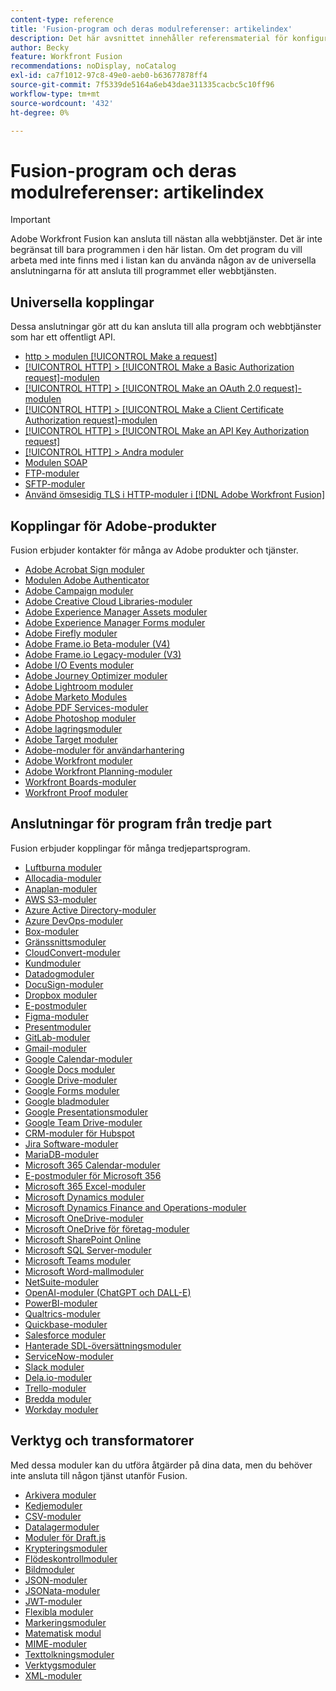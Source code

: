 ```yaml
---
content-type: reference
title: 'Fusion-program och deras modulreferenser: artikelindex'
description: Det här avsnittet innehåller referensmaterial för konfigurering av specifika moduler i Adobe Workfront Fusion.
author: Becky
feature: Workfront Fusion
recommendations: noDisplay, noCatalog
exl-id: ca7f1012-97c8-49e0-aeb0-b63677878ff4
source-git-commit: 7f5339de5164a6eb43dae311335cacbc5c10ff96
workflow-type: tm+mt
source-wordcount: '432'
ht-degree: 0%

---
```


# Fusion-program och deras modulreferenser: artikelindex

>[!IMPORTANT]
>
>Adobe Workfront Fusion kan ansluta till nästan alla webbtjänster. Det är inte begränsat till bara programmen i den här listan. Om det program du vill arbeta med inte finns med i listan kan du använda någon av de universella anslutningarna för att ansluta till programmet eller webbtjänsten.

## Universella kopplingar

Dessa anslutningar gör att du kan ansluta till alla program och webbtjänster som har ett offentligt API.

* [http > modulen [!UICONTROL Make a request]](/help/workfront-fusion/references/apps-and-modules/universal-connectors/http-module-make-a-request.md)
* [[!UICONTROL HTTP] > [!UICONTROL Make a Basic Authorization request]-modulen](/help/workfront-fusion/references/apps-and-modules/universal-connectors/http-module-make-a-basic-auth-request.md)
* [[!UICONTROL HTTP] > [!UICONTROL Make an OAuth 2.0 request]-modulen](/help/workfront-fusion/references/apps-and-modules/universal-connectors/http-module-make-an-oauth-2-request.md)
* [[!UICONTROL HTTP] > [!UICONTROL Make a Client Certificate Authorization request]-modulen](/help/workfront-fusion/references/apps-and-modules/universal-connectors/http-module-make-a-client-cert-auth-request.md)
* [[!UICONTROL HTTP] > [!UICONTROL Make an API Key Authorization request]](/help/workfront-fusion/references/apps-and-modules/universal-connectors/http-module-make-an-api-key-auth-request.md)
* [[!UICONTROL HTTP] > Andra moduler](/help/workfront-fusion/references/apps-and-modules/universal-connectors/http-modules.md)
* [Modulen SOAP](/help/workfront-fusion/references/apps-and-modules/universal-connectors/soap-module.md)
* [FTP-moduler](/help/workfront-fusion/references/apps-and-modules/universal-connectors/ftp-modules.md)
* [SFTP-moduler](/help/workfront-fusion/references/apps-and-modules/universal-connectors/sftp.md)
* [Använd ömsesidig TLS i HTTP-moduler i  [!DNL Adobe Workfront Fusion]](/help/workfront-fusion/references/apps-and-modules/universal-connectors/use-mtls-in-http-modules.md)

## Kopplingar för Adobe-produkter

Fusion erbjuder kontakter för många av Adobe produkter och tjänster.

* [Adobe Acrobat Sign moduler](/help/workfront-fusion/references/apps-and-modules/adobe-connectors/adobe-sign-modules.md)
* [Modulen Adobe Authenticator](/help/workfront-fusion/references/apps-and-modules/adobe-connectors/adobe-authenticator-modules.md)
* [Adobe Campaign moduler](/help/workfront-fusion/references/apps-and-modules/adobe-connectors/adobe-campaign-classic-connector.md)
* [Adobe Creative Cloud Libraries-moduler](/help/workfront-fusion/references/apps-and-modules/adobe-connectors/creative-cloud-libraries-modules.md)
* [Adobe Experience Manager Assets moduler](/help/workfront-fusion/references/apps-and-modules/adobe-connectors/aem-assets-modules.md)
* [Adobe Experience Manager Forms moduler](/help/workfront-fusion/references/apps-and-modules/adobe-connectors/aem-forms-modules.md)
* [Adobe Firefly moduler](/help/workfront-fusion/references/apps-and-modules/adobe-connectors/adobe-firefly-modules.md)
* [Adobe Frame.io Beta-moduler (V4)](/help/workfront-fusion/references/apps-and-modules/adobe-connectors/frame-io-modules.md)
* [Adobe Frame.io Legacy-moduler (V3)](/help/workfront-fusion/references/apps-and-modules/adobe-connectors/frame-io-modules.md)
* [Adobe I/O Events moduler](/help/workfront-fusion/references/apps-and-modules/adobe-connectors/adobe-io-events-modules.md)
* [Adobe Journey Optimizer moduler](/help/workfront-fusion/references/apps-and-modules/adobe-connectors/adobe-journey-optimizer-modules.md)
* [Adobe Lightroom moduler](/help/workfront-fusion/references/apps-and-modules/adobe-connectors/adobe-lightroom-modules.md)
* [Adobe Marketo Modules](/help/workfront-fusion/references/apps-and-modules/adobe-connectors/adobe-marketo-modules.md)
* [Adobe PDF Services-moduler](/help/workfront-fusion/references/apps-and-modules/adobe-connectors/pdf-modules.md)
* [Adobe Photoshop moduler](/help/workfront-fusion/references/apps-and-modules/adobe-connectors/adobe-photoshop-modules.md)
* [Adobe lagringsmoduler](/help/workfront-fusion/references/apps-and-modules/adobe-connectors/adobe-storage-modules.md)
* [Adobe Target moduler](/help/workfront-fusion/references/apps-and-modules/adobe-connectors/adobe-target-modules.md)
* [Adobe-moduler för användarhantering](/help/workfront-fusion/references/apps-and-modules/adobe-connectors/adobe-user-management-modules.md)
* [Adobe Workfront moduler](/help/workfront-fusion/references/apps-and-modules/adobe-connectors/workfront-modules.md)
* [Adobe Workfront Planning-moduler](/help/workfront-fusion/references/apps-and-modules/adobe-connectors/workfront-planning-modules.md)
* [Workfront Boards-moduler](/help/workfront-fusion/references/apps-and-modules/adobe-connectors/workfront-boards-modules.md)
* [Workfront Proof moduler](/help/workfront-fusion/references/apps-and-modules/adobe-connectors/workfront-proof-modules.md)

## Anslutningar för program från tredje part

Fusion erbjuder kopplingar för många tredjepartsprogram.

* [Luftburna moduler](/help/workfront-fusion/references/apps-and-modules/third-party-connectors/airtable-modules.md)
* [Allocadia-moduler](/help/workfront-fusion/references/apps-and-modules/third-party-connectors/allocadia-modules.md)
* [Anaplan-moduler](/help/workfront-fusion/references/apps-and-modules/third-party-connectors/anaplan-modules.md)
* [AWS S3-moduler](/help/workfront-fusion/references/apps-and-modules/third-party-connectors/aws-s3-modules.md)
* [Azure Active Directory-moduler](/help/workfront-fusion/references/apps-and-modules/third-party-connectors/azure-ad-modules.md)
* [Azure DevOps-moduler](/help/workfront-fusion/references/apps-and-modules/third-party-connectors/azure-dev-ops.md)
* [Box-moduler](/help/workfront-fusion/references/apps-and-modules/third-party-connectors/box-modules.md)
* [Gränssnittsmoduler](/help/workfront-fusion/references/apps-and-modules/third-party-connectors/bynder-modules.md)
* [CloudConvert-moduler](/help/workfront-fusion/references/apps-and-modules/third-party-connectors/cloud-convert-modules.md)
* [Kundmoduler](/help/workfront-fusion/references/apps-and-modules/third-party-connectors/cvent-modules.md)
* [Datadogmoduler](/help/workfront-fusion/references/apps-and-modules/third-party-connectors/datadog-modules.md)
* [DocuSign-moduler](/help/workfront-fusion/references/apps-and-modules/third-party-connectors/docusign-modules.md)
* [Dropbox moduler](/help/workfront-fusion/references/apps-and-modules/third-party-connectors/dropbox-modules.md)
* [E-postmoduler](/help/workfront-fusion/references/apps-and-modules/third-party-connectors/email-modules.md)
* [Figma-moduler](/help/workfront-fusion/references/apps-and-modules/third-party-connectors/figma-modules.md)
* [Presentmoduler](/help/workfront-fusion/references/apps-and-modules/third-party-connectors/github.md)
* [GitLab-moduler](/help/workfront-fusion/references/apps-and-modules/third-party-connectors/gitlab-modules.md)
* [Gmail-moduler](/help/workfront-fusion/references/apps-and-modules/third-party-connectors/gmail-modules.md)
* [Google Calendar-moduler](/help/workfront-fusion/references/apps-and-modules/third-party-connectors/google-calendar-modules.md)
* [Google Docs moduler](/help/workfront-fusion/references/apps-and-modules/third-party-connectors/google-docs-modules.md)
* [Google Drive-moduler](/help/workfront-fusion/references/apps-and-modules/third-party-connectors/google-drive-modules.md)
* [Google Forms moduler](/help/workfront-fusion/references/apps-and-modules/third-party-connectors/google-forms-modules.md)
* [Google bladmoduler](/help/workfront-fusion/references/apps-and-modules/third-party-connectors/google-sheets-modules.md)
* [Google Presentationsmoduler](/help/workfront-fusion/references/apps-and-modules/third-party-connectors/google-slides-modules.md)
* [Google Team Drive-moduler](/help/workfront-fusion/references/apps-and-modules/third-party-connectors/google-team-drive-modules.md)
* [CRM-moduler för Hubspot](/help/workfront-fusion/references/apps-and-modules/third-party-connectors/hubspot-crm-modules.md)
* [Jira Software-moduler](/help/workfront-fusion/references/apps-and-modules/third-party-connectors/jira-software-modules.md)
* [MariaDB-moduler](/help/workfront-fusion/references/apps-and-modules/third-party-connectors/mariadb-modules.md)
* [Microsoft 365 Calendar-moduler](/help/workfront-fusion/references/apps-and-modules/third-party-connectors/microsoft-365-calendar-modules.md)
* [E-postmoduler för Microsoft 356](/help/workfront-fusion/references/apps-and-modules/third-party-connectors/microsoft-365-email-modules.md)
* [Microsoft 365 Excel-moduler](/help/workfront-fusion/references/apps-and-modules/third-party-connectors/microsoft-365-excel-modules.md)
* [Microsoft Dynamics moduler](/help/workfront-fusion/references/apps-and-modules/third-party-connectors/microsoft-dynamics-365-modules.md)
* [Microsoft Dynamics Finance and Operations-moduler](/help/workfront-fusion/references/apps-and-modules/third-party-connectors/dynamics-finance-operations-modules.md)
* [Microsoft OneDrive-moduler](/help/workfront-fusion/references/apps-and-modules/third-party-connectors/microsoft-onedrive-modules.md)
* [Microsoft OneDrive för företag-moduler](/help/workfront-fusion/references/apps-and-modules/third-party-connectors/microsoft-onedrive-for-business-modules.md)
* [Microsoft SharePoint Online](/help/workfront-fusion/references/apps-and-modules/third-party-connectors/sharepoint-modules.md)
* [Microsoft SQL Server-moduler](/help/workfront-fusion/references/apps-and-modules/third-party-connectors/microsoft-sql-server-modules.md)
* [Microsoft Teams moduler](/help/workfront-fusion/references/apps-and-modules/third-party-connectors/microsoft-teams-modules.md)
* [Microsoft Word-mallmoduler](/help/workfront-fusion/references/apps-and-modules/third-party-connectors/microsoft-word-templates-modules.md)
* [NetSuite-moduler](/help/workfront-fusion/references/apps-and-modules/third-party-connectors/netsuite.md)
* [OpenAI-moduler (ChatGPT och DALL-E)](/help/workfront-fusion/references/apps-and-modules/third-party-connectors/openai-chatgpt-modules.md)
* [PowerBI-moduler](/help/workfront-fusion/references/apps-and-modules/third-party-connectors/powerbi-modules.md)
* [Qualtrics-moduler](/help/workfront-fusion/references/apps-and-modules/third-party-connectors/qualtrics-modules.md)
* [Quickbase-moduler](/help/workfront-fusion/references/apps-and-modules/third-party-connectors/quickbase-modules.md)
* [Salesforce moduler](/help/workfront-fusion/references/apps-and-modules/third-party-connectors/salesforce-modules.md)
* [Hanterade SDL-översättningsmoduler](/help/workfront-fusion/references/apps-and-modules/third-party-connectors/sdl-managed-translation-modules.md)
* [ServiceNow-moduler](/help/workfront-fusion/references/apps-and-modules/third-party-connectors/servicenow-modules.md)
* [Slack moduler](/help/workfront-fusion/references/apps-and-modules/third-party-connectors/slack-modules.md)
* [Dela.io-moduler](/help/workfront-fusion/references/apps-and-modules/third-party-connectors/split-io-modules.md)
* [Trello-moduler](/help/workfront-fusion/references/apps-and-modules/third-party-connectors/trello-modules.md)
* [Bredda moduler](/help/workfront-fusion/references/apps-and-modules/third-party-connectors/widen-modules.md)
* [Workday moduler](/help/workfront-fusion/references/apps-and-modules/third-party-connectors/workday-modules.md)


## Verktyg och transformatorer

Med dessa moduler kan du utföra åtgärder på dina data, men du behöver inte ansluta till någon tjänst utanför Fusion.

* [Arkivera moduler](/help/workfront-fusion/references/apps-and-modules/tools-and-transformers/archive-modules.md)
* [Kedjemoduler](/help/workfront-fusion/references/apps-and-modules/tools-and-transformers/chain-modules.md)
* [CSV-moduler](/help/workfront-fusion/references/apps-and-modules/tools-and-transformers/csv.md)
* [Datalagermoduler](/help/workfront-fusion/references/apps-and-modules/tools-and-transformers/data-store-modules.md)
* [Moduler för Draft.js](/help/workfront-fusion/references/apps-and-modules/tools-and-transformers/draft-js-modules.md)
* [Krypteringsmoduler](/help/workfront-fusion/references/apps-and-modules/tools-and-transformers/encryptor-modules.md)
* [Flödeskontrollmoduler](/help/workfront-fusion/references/apps-and-modules/tools-and-transformers/flow-control.md)
* [Bildmoduler](/help/workfront-fusion/references/apps-and-modules/tools-and-transformers/image-module.md)
* [JSON-moduler](/help/workfront-fusion/references/apps-and-modules/tools-and-transformers/json-modules.md)
* [JSONata-moduler](/help/workfront-fusion/references/apps-and-modules/tools-and-transformers/jsonata-module.md)
* [JWT-moduler](/help/workfront-fusion/references/apps-and-modules/tools-and-transformers/jwt-modules.md)
* [Flexibla moduler](/help/workfront-fusion/references/apps-and-modules/tools-and-transformers/lexical-modules.md)
* [Markeringsmoduler](/help/workfront-fusion/references/apps-and-modules/tools-and-transformers/markdown-modules.md)
* [Matematisk modul](/help/workfront-fusion/references/apps-and-modules/tools-and-transformers/math-module.md)
* [MIME-moduler](/help/workfront-fusion/references/apps-and-modules/tools-and-transformers/mime.md)
* [Texttolkningsmoduler](/help/workfront-fusion/references/apps-and-modules/tools-and-transformers/text-parser.md)
* [Verktygsmoduler](/help/workfront-fusion/references/apps-and-modules/tools-and-transformers/tools-modules.md)
* [XML-moduler](/help/workfront-fusion/references/apps-and-modules/tools-and-transformers/xml-modules.md)
